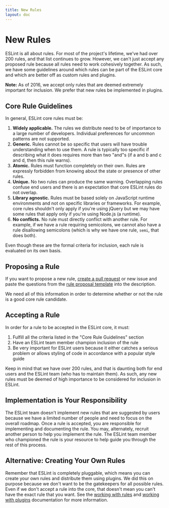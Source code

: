 ```yaml
---
title: New Rules
layout: doc
---
```

<!-- Note: No pull requests accepted for this file. See README.md in the root directory for details. -->

# New Rules

ESLint is all about rules. For most of the project's lifetime, we've had over 200 rules, and that list continues to grow. However, we can't just accept any proposed rule because all rules need to work cohesively together. As such, we have some guidelines around which rules can be part of the ESLint core and which are better off as custom rules and plugins.

**Note:** As of 2016, we accept only rules that are deemed extremely important for inclusion. We prefer that new rules be implemented in plugins.

## Core Rule Guidelines

In general, ESLint core rules must be:

1. **Widely applicable.** The rules we distribute need to be of importance to a large number of developers. Individual preferences for uncommon patterns are not supported.
1. **Generic.** Rules cannot be so specific that users will have trouble understanding when to use them. A rule is typically too specific if describing what it does requires more than two "and"s (if a and b and c and d, then this rule warns).
1. **Atomic.** Rules must function completely on their own. Rules are expressly forbidden from knowing about the state or presence of other rules.
1. **Unique.** No two rules can produce the same warning. Overlapping rules confuse end users and there is an expectation that core ESLint rules do not overlap.
1. **Library agnostic.** Rules must be based solely on JavaScript runtime environments and not on specific libraries or frameworks. For example, core rules shouldn't only apply if you're using jQuery but we may have some rules that apply only if you're using Node.js (a runtime).
1. **No conflicts.** No rule must directly conflict with another rule. For example, if we have a rule requiring semicolons, we cannot also have a rule disallowing semicolons (which is why we have one rule, `semi`, that does both).

Even though these are the formal criteria for inclusion, each rule is evaluated on its own basis.

## Proposing a Rule

If you want to propose a new rule, [create a pull request](/docs/developer-guide/contributing/pull-requests) or new issue and paste the questions from the [rule proposal template](https://github.com/eslint/eslint/blob/master/templates/rule-proposal.md) into the description.

We need all of this information in order to determine whether or not the rule is a good core rule candidate.

## Accepting a Rule

In order for a rule to be accepted in the ESLint core, it must:

1. Fulfill all the criteria listed in the "Core Rule Guidelines" section
1. Have an ESLint team member champion inclusion of the rule
1. Be very important for ESLint users because it either catches a serious problem or allows styling of code in accordance with a popular style guide

Keep in mind that we have over 200 rules, and that is daunting both for end users and the ESLint team (who has to maintain them). As such, any new rules must be deemed of high importance to be considered for inclusion in ESLint.

## Implementation is Your Responsibility

The ESLint team doesn't implement new rules that are suggested by users because we have a limited number of people and need to focus on the overall roadmap. Once a rule is accepted, you are responsible for implementing and documenting the rule. You may, alternately, recruit another person to help you implement the rule. The ESLint team member who championed the rule is your resource to help guide you through the rest of this process.

## Alternative: Creating Your Own Rules

Remember that ESLint is completely pluggable, which means you can create your own rules and distribute them using plugins. We did this on purpose because we don't want to be the gatekeepers for all possible rules. Even if we don't accept a rule into the core, that doesn't mean you can't have the exact rule that you want. See the [working with rules](../working-with-rules) and [working with plugins](../working-with-plugins) documentation for more information.
